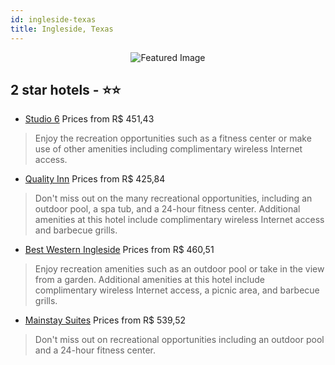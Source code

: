```yaml
---
id: ingleside-texas
title: Ingleside, Texas
---
```


<center><img src="https://i.travelapi.com/hotels/2000000/1820000/1814800/1814772/c0ccf5c6_z.jpg" alt="Featured Image" /></center>


##  2 star hotels - ⭐️⭐️

-    [Studio 6](https://us.hurb.com/hotels/ingleside/studio-6-JNP-JP147310?cmp=18055) Prices from R$ 451,43
   > Enjoy the recreation opportunities such as a fitness center or make use of other amenities including complimentary wireless Internet access.
-    [Quality Inn](https://us.hurb.com/hotels/ingleside/quality-inn-JNP-JP776660?cmp=18055) Prices from R$ 425,84
   > Don't miss out on the many recreational opportunities, including an outdoor pool, a spa tub, and a 24-hour fitness center. Additional amenities at this hotel include complimentary wireless Internet access and barbecue grills.
-    [Best Western Ingleside](https://us.hurb.com/hotels/ingleside/best-western-ingleside-JNP-JP093157?cmp=18055) Prices from R$ 460,51
   > Enjoy recreation amenities such as an outdoor pool or take in the view from a garden. Additional amenities at this hotel include complimentary wireless Internet access, a picnic area, and barbecue grills.
-    [Mainstay Suites](https://us.hurb.com/hotels/ingleside/mainstay-suites-JNP-JP875210?cmp=18055) Prices from R$ 539,52
   > Don't miss out on recreational opportunities including an outdoor pool and a 24-hour fitness center.

